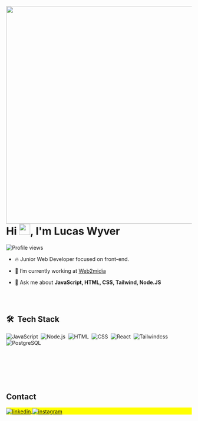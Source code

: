 <img align="right" height="590em" style="z-index:99" src="https://raw.githubusercontent.com/gist/LukasWyver/2c44b8c40acb5076656ddd66bb04e77f/raw/409eb64191d2b369d81606e0ff53a905157ac890/lukaswyver.svg"/>
<h1 align="left">Hi <img src="https://raw.githubusercontent.com/kaueMarques/kaueMarques/master/hi.gif" height="30px">, I'm Lucas Wyver</h1>
<p align="left"> <img src="https://komarev.com/ghpvc/?username=maykbrito&color=yellow" alt="Profile views" /> </p>

- 🔥 Junior Web Developer focused on front-end.

- 🔭 I’m currently working at [Web2midia](https://web2midia.com.br)

- 💬 Ask me about **JavaScript, HTML, CSS, Tailwind, Node.JS**

<br><br>

## 🛠 &nbsp;Tech Stack

![JavaScript](https://img.shields.io/badge/-JavaScript-05122A?style=flat&logo=javascript)&nbsp;
![Node.js](https://img.shields.io/badge/-Node.js-05122A?style=flat&logo=node.js)&nbsp;
![HTML](https://img.shields.io/badge/-HTML-05122A?style=flat&logo=HTML5)&nbsp;
![CSS](https://img.shields.io/badge/-CSS-05122A?style=flat&logo=CSS3&logoColor=1572B6)&nbsp;
![React](https://img.shields.io/badge/-React-05122A?style=flat&logo=react)&nbsp;
![Tailwindcss](https://img.shields.io/badge/-Visual%20Studio%20Code-05122A?style=flat&logo=tailwindcss)&nbsp;
![PostgreSQL](https://img.shields.io/badge/-PostgreSQL-05122A?style=flat&logo=postgresql)&nbsp;

<br><br>
<!--
## ⚙️ &nbsp;GitHub Analytics

<p align="left">
<img width="530em" src="https://github-readme-stats.vercel.app/api?username=lukaswyver&show_icons=true&theme=vision-friendly-dark" alt="maykbrito's stats"/>
<img width="530em" src="https://github-readme-stats.vercel.app/api/top-langs/?username=lukaswyver&layout=compact&theme=vision-friendly-dark" alt="maykbrito's most languages"/>
</p>
-->

<br><br>

## Contact

<p align="left" style="background:yellow">
<a href="https://linkedin.com/in/lucashgimenes" target="_blank">
  <img align="center" src="https://img.shields.io/badge/-lucashgimenes-05122A?style=flat&logo=linkedin" alt="linkedin"/>
</a>
<a href="https://instagram.com/lucasswyverr" target="_blank">
 <img align="center" src="https://img.shields.io/badge/-lucasswyverr-05122A?style=flat&logo=instagram" alt="instagram"/>
</a>
</p>

<!--

<img width="490em" src="https://github-readme-twitter-gazf.vercel.app/api?id=maykbrito&layout=wide&show_reply=off&show_retweet=off" />


**maykbrito/maykbrito** is a ✨ _special_ ✨ repository because its `README.md` (this file) appears on your GitHub profile.

Here are some ideas to get you started:

- 🔭 I’m currently working on ...
- 🌱 I’m currently learning ...
- 👯 I’m looking to collaborate on ...
- 🤔 I’m looking for help with ...
- 💬 Ask me about ...
- 📫 How to reach me: ...
- 😄 Pronouns: ...
- ⚡ Fun fact: ...
-->
